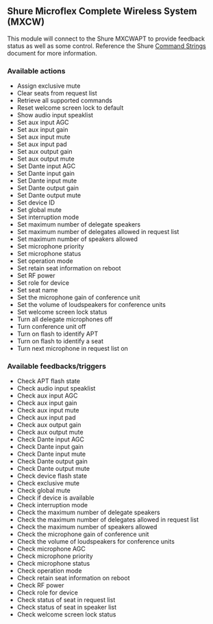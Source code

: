 ## Shure Microflex Complete Wireless System (MXCW)

This module will connect to the Shure MXCWAPT to provide feedback status as well as some control. Reference the Shure [Command Strings](https://pubs.shure.com/command-strings/MXCW/en-US) document for more information.

### Available actions

- Assign exclusive mute
- Clear seats from request list
- Retrieve all supported commands
- Reset welcome screen lock to default
- Show audio input speaklist
- Set aux input AGC
- Set aux input gain
- Set aux input mute
- Set aux input pad
- Set aux output gain
- Set aux output mute
- Set Dante input AGC
- Set Dante input gain
- Set Dante input mute
- Set Dante output gain
- Set Dante output mute
- Set device ID
- Set global mute
- Set interruption mode
- Set maximum number of delegate speakers
- Set maximum number of delegates allowed in request list
- Set maximum number of speakers allowed
- Set microphone priority
- Set microphone status
- Set operation mode
- Set retain seat information on reboot
- Set RF power
- Set role for device
- Set seat name
- Set the microphone gain of conference unit
- Set the volume of loudspeakers for conference units
- Set welcome screen lock status
- Turn all delegate microphones off
- Turn conference unit off
- Turn on flash to identify APT
- Turn on flash to identify a seat
- Turn next microphone in request list on

### Available feedbacks/triggers

- Check APT flash state
- Check audio input speaklist
- Check aux input AGC
- Check aux input gain
- Check aux input mute
- Check aux input pad
- Check aux output gain
- Check aux output mute
- Check Dante input AGC
- Check Dante input gain
- Check Dante input mute
- Check Dante output gain
- Check Dante output mute
- Check device flash state
- Check exclusive mute
- Check global mute
- Check if device is available
- Check interruption mode
- Check the maximum number of delegate speakers
- Check the maximum number of delegates allowed in request list
- Check the maximum number of speakers allowed
- Check the microphone gain of conference unit
- Check the volume of loudspeakers for conference units
- Check microphone AGC
- Check microphone priority
- Check microphone status
- Check operation mode
- Check retain seat information on reboot
- Check RF power
- Check role for device
- Check status of seat in request list
- Check status of seat in speaker list
- Check welcome screen lock status
